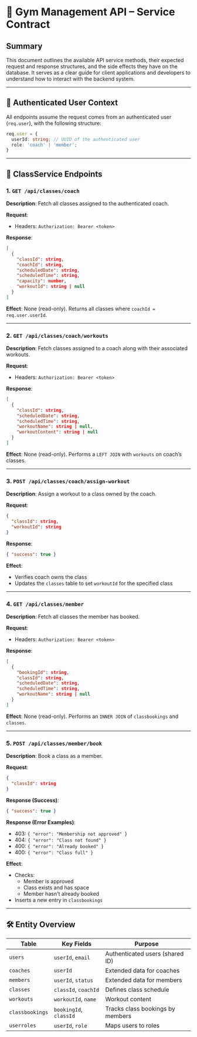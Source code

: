 
# 🧾 Gym Management API – Service Contract

## Summary
This document outlines the available API service methods, their expected request and response structures, and the side effects they have on the database. It serves as a clear guide for client applications and developers to understand how to interact with the backend system.

---

## 👤 Authenticated User Context
All endpoints assume the request comes from an authenticated user (`req.user`), with the following structure:

```ts
req.user = {
  userId: string; // UUID of the authenticated user
  role: 'coach' | 'member';
}
```

---

## 📘 ClassService Endpoints

### 1. `GET /api/classes/coach`

**Description**: Fetch all classes assigned to the authenticated coach.

**Request**:
- Headers: `Authorization: Bearer <token>`

**Response**:
```json
[
  {
    "classId": string,
    "coachId": string,
    "scheduledDate": string,
    "scheduledTime": string,
    "capacity": number,
    "workoutId": string | null
  }
]
```

**Effect**: None (read-only). Returns all classes where `coachId = req.user.userId`.

---

### 2. `GET /api/classes/coach/workouts`

**Description**: Fetch classes assigned to a coach along with their associated workouts.

**Request**:
- Headers: `Authorization: Bearer <token>`

**Response**:
```json
[
  {
    "classId": string,
    "scheduledDate": string,
    "scheduledTime": string,
    "workoutName": string | null,
    "workoutContent": string | null
  }
]
```

**Effect**: None (read-only). Performs a `LEFT JOIN` with `workouts` on coach’s classes.

---

### 3. `POST /api/classes/coach/assign-workout`

**Description**: Assign a workout to a class owned by the coach.

**Request**:
```json
{
  "classId": string,
  "workoutId": string
}
```

**Response**:
```json
{ "success": true }
```

**Effect**:
- Verifies coach owns the class
- Updates the `classes` table to set `workoutId` for the specified class

---

### 4. `GET /api/classes/member`

**Description**: Fetch all classes the member has booked.

**Request**:
- Headers: `Authorization: Bearer <token>`

**Response**:
```json
[
  {
    "bookingId": string,
    "classId": string,
    "scheduledDate": string,
    "scheduledTime": string,
    "workoutName": string | null
  }
]
```

**Effect**: None (read-only). Performs an `INNER JOIN` of `classbookings` and `classes`.

---

### 5. `POST /api/classes/member/book`

**Description**: Book a class as a member.

**Request**:
```json
{
  "classId": string
}
```

**Response (Success)**:
```json
{ "success": true }
```

**Response (Error Examples)**:
- 403: `{ "error": "Membership not approved" }`
- 404: `{ "error": "Class not found" }`
- 400: `{ "error": "Already booked" }`
- 400: `{ "error": "Class full" }`

**Effect**:
- Checks:
  - Member is approved
  - Class exists and has space
  - Member hasn't already booked
- Inserts a new entry in `classbookings`

---

## 🛠️ Entity Overview

| Table          | Key Fields              | Purpose                            |
|----------------|-------------------------|-------------------------------------|
| `users`        | `userId`, `email`       | Authenticated users (shared ID)     |
| `coaches`      | `userId`                | Extended data for coaches           |
| `members`      | `userId`, `status`      | Extended data for members           |
| `classes`      | `classId`, `coachId`    | Defines class schedule              |
| `workouts`     | `workoutId`, `name`     | Workout content                     |
| `classbookings`| `bookingId`, `classId`  | Tracks class bookings by members    |
| `userroles`    | `userId`, `role`        | Maps users to roles                 |
